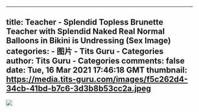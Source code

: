 
---
title: Teacher - Splendid Topless Brunette Teacher with Splendid Naked Real Normal Balloons in Bikini is Undressing (Sex Image)
categories: 
    - 图片
    - Tits Guru - Categories
author: Tits Guru - Categories
comments: false
date: Tue, 16 Mar 2021 17:46:18 GMT
thumbnail: https://media.tits-guru.com/images/f5c262d4-34cb-41bd-b7c6-3d3b8b53cc2a.jpeg
---

<div>   
<img src="https://media.tits-guru.com/images/f5c262d4-34cb-41bd-b7c6-3d3b8b53cc2a.jpeg" referrerpolicy="no-referrer">  
</div>
            